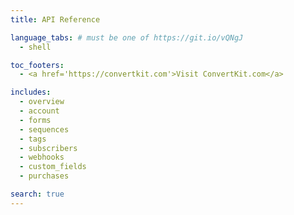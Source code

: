 ```yaml
---
title: API Reference

language_tabs: # must be one of https://git.io/vQNgJ
  - shell

toc_footers:
  - <a href='https://convertkit.com'>Visit ConvertKit.com</a>

includes:
  - overview
  - account
  - forms
  - sequences
  - tags
  - subscribers
  - webhooks
  - custom_fields
  - purchases

search: true
---
```

